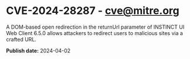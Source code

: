 # CVE-2024-28287 - cve@mitre.org

A DOM-based open redirection in the returnUrl parameter of INSTINCT UI Web Client 6.5.0 allows attackers to redirect users to malicious sites via a crafted URL.

**Publish date:** 2024-04-02
